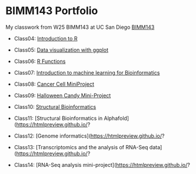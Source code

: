 # BIMM143 Portfolio

My classwork from W25 BIMM143 at UC San Diego [BIMM143](https://bioboot.github.io/bimm143_W25/)


- Class04: [Introduction to R](https://htmlpreview.github.io/?https://raw.githubusercontent.com/t4hoang/BIMM143_Github/refs/heads/main/Lab%204/Lab-4_files/Lab-4.html)

- Class05: [Data visualization with ggplot](https://htmlpreview.github.io/?https://raw.githubusercontent.com/t4hoang/BIMM143_Github/refs/heads/main/Lab%205/Class%205.html)

- Class06: [R Functions](https://htmlpreview.github.io/?https://raw.githubusercontent.com/t4hoang/BIMM143_Github/refs/heads/main/Lab%206/Lab%206.html)

- Class07: [Introduction to machine learning for Bioinformatics](https://htmlpreview.github.io/?https://raw.githubusercontent.com/t4hoang/BIMM143_Github/refs/heads/main/Lab%207/Lab%207.html)

- Class08: [Cancer Cell MiniProject](https://htmlpreview.github.io/?https://raw.githubusercontent.com/t4hoang/BIMM143_Github/refs/heads/main/Lab8/Lab%208.html)

- Class09: [Halloween Candy Mini-Project](https://htmlpreview.github.io/?https://raw.githubusercontent.com/t4hoang/BIMM143_Github/refs/heads/main/Lab%209/Lab%209.html)

- Class10: [Structural Bioinformatics](https://htmlpreview.github.io/?https://raw.githubusercontent.com/t4hoang/BIMM143_Github/refs/heads/main/Lab%2010/Lab%2010.html)

- Class11: [Structural Bioinformatics in Alphafold](https://htmlpreview.github.io/?

- Class12: [Genome informatics](https://htmlpreview.github.io/?

- Class13: [Transcriptomics and the analysis of RNA-Seq data](https://htmlpreview.github.io/?

- Class14: [RNA-Seq analysis mini-project](https://htmlpreview.github.io/?

